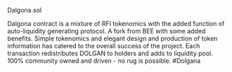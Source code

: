 Dalgona.sol




Dalgona contract is a mixture of RFI tokenomics with the added function of auto-liquidity generating protocol. A fork from BEE with some added benefits. Simple tokenomics and elegant design and production of token information has catered to the overall success of the project. Each transaction redistributes DOLGAN to holders and adds to liquidity pool. 100% community owned and driven - no rug is possible. #Dolgana

